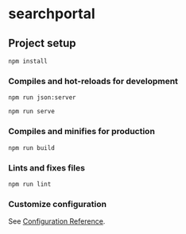 # searchportal

## Project setup
```
npm install
```

### Compiles and hot-reloads for development
```
npm run json:server

npm run serve
```

### Compiles and minifies for production
```
npm run build
```

### Lints and fixes files
```
npm run lint
```

### Customize configuration
See [Configuration Reference](https://cli.vuejs.org/config/).
